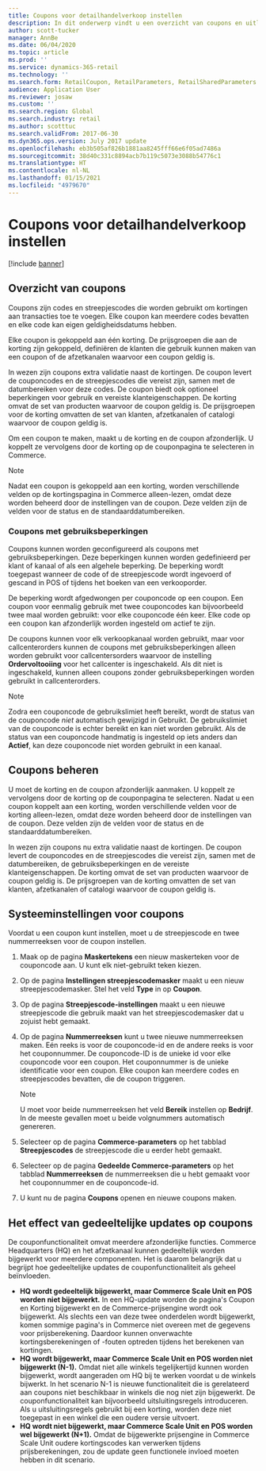 ```yaml
---
title: Coupons voor detailhandelverkoop instellen
description: In dit onderwerp vindt u een overzicht van coupons en uitleg over hoe u deze instelt.
author: scott-tucker
manager: AnnBe
ms.date: 06/04/2020
ms.topic: article
ms.prod: ''
ms.service: dynamics-365-retail
ms.technology: ''
ms.search.form: RetailCoupon, RetailParameters, RetailSharedParameters
audience: Application User
ms.reviewer: josaw
ms.custom: ''
ms.search.region: Global
ms.search.industry: retail
ms.author: scotttuc
ms.search.validFrom: 2017-06-30
ms.dyn365.ops.version: July 2017 update
ms.openlocfilehash: eb3b505af826b1881aa8245fff66e6f05ad7486a
ms.sourcegitcommit: 38d40c331c8894acb7b119c5073e3088b54776c1
ms.translationtype: HT
ms.contentlocale: nl-NL
ms.lasthandoff: 01/15/2021
ms.locfileid: "4979670"
---
```

# <a name="set-up-coupons-for-retail-sales"></a>Coupons voor detailhandelverkoop instellen

[!include [banner](includes/banner.md)]

## <a name="overview-of-coupons"></a>Overzicht van coupons

Coupons zijn codes en streepjescodes die worden gebruikt om kortingen aan transacties toe te voegen. Elke coupon kan meerdere codes bevatten en elke code kan eigen geldigheidsdatums hebben.

Elke coupon is gekoppeld aan één korting. De prijsgroepen die aan de korting zijn gekoppeld, definiëren de klanten die gebruik kunnen maken van een coupon of de afzetkanalen waarvoor een coupon geldig is.

In wezen zijn coupons extra validatie naast de kortingen. De coupon levert de couponcodes en de streepjescodes die vereist zijn, samen met de datumbereiken voor deze codes. De coupon biedt ook optioneel beperkingen voor gebruik en vereiste klanteigenschappen. De korting omvat de set van producten waarvoor de coupon geldig is. De prijsgroepen voor de korting omvatten de set van klanten, afzetkanalen of catalogi waarvoor de coupon geldig is.

Om een coupon te maken, maakt u de korting en de coupon afzonderlijk. U koppelt ze vervolgens door de korting op de couponpagina te selecteren in Commerce.

> [!NOTE]
> Nadat een coupon is gekoppeld aan een korting, worden verschillende velden op de kortingspagina in Commerce alleen-lezen, omdat deze worden beheerd door de instellingen van de coupon. Deze velden zijn de velden voor de status en de standaarddatumbereiken.

### <a name="limited-use-coupons"></a>Coupons met gebruiksbeperkingen

Coupons kunnen worden geconfigureerd als coupons met gebruiksbeperkingen. Deze beperkingen kunnen worden gedefinieerd per klant of kanaal of als een algehele beperking. De beperking wordt toegepast wanneer de code of de streepjescode wordt ingevoerd of gescand in POS of tijdens het boeken van een verkooporder.

De beperking wordt afgedwongen per couponcode op een coupon. Een coupon voor eenmalig gebruik met twee couponcodes kan bijvoorbeeld twee maal worden gebruikt: voor elke couponcode één keer. Elke code op een coupon kan afzonderlijk worden ingesteld om actief te zijn.

De coupons kunnen voor elk verkoopkanaal worden gebruikt, maar voor callcenterorders kunnen de coupons met gebruiksbeperkingen alleen worden gebruikt voor callcentersorders waarvoor de instelling **Ordervoltooiing** voor het callcenter is ingeschakeld. Als dit niet is ingeschakeld, kunnen alleen coupons zonder gebruiksbeperkingen worden gebruikt in callcenterorders.

> [!NOTE]
> Zodra een couponcode de gebruikslimiet heeft bereikt, wordt de status van de couponcode *niet* automatisch gewijzigd in Gebruikt. De gebruikslimiet van de couponcode is echter bereikt en kan niet worden gebruikt. Als de status van een couponcode handmatig is ingesteld op iets anders dan **Actief**, kan deze couponcode niet worden gebruikt in een kanaal.  

## <a name="managing-coupons"></a>Coupons beheren

U moet de korting en de coupon afzonderlijk aanmaken. U koppelt ze vervolgens door de korting op de couponpagina te selecteren. Nadat u een coupon koppelt aan een korting, worden verschillende velden voor de korting alleen-lezen, omdat deze worden beheerd door de instellingen van de coupon. Deze velden zijn de velden voor de status en de standaarddatumbereiken.

In wezen zijn coupons nu extra validatie naast de kortingen. De coupon levert de couponcodes en de streepjescodes die vereist zijn, samen met de datumbereiken, de gebruiksbeperkingen en de vereiste klanteigenschappen. De korting omvat de set van producten waarvoor de coupon geldig is. De prijsgroepen van de korting omvatten de set van klanten, afzetkanalen of catalogi waarvoor de coupon geldig is.

## <a name="system-setup-for-coupons"></a>Systeeminstellingen voor coupons

Voordat u een coupon kunt instellen, moet u de streepjescode en twee nummerreeksen voor de coupon instellen.

1. Maak op de pagina **Maskertekens** een nieuw maskerteken voor de couponcode aan. U kunt elk niet-gebruikt teken kiezen.
2. Op de pagina **Instellingen streepjescodemasker** maakt u een nieuw streepjescodemasker. Stel het veld **Type** in op **Coupon**.
3. Op de pagina **Streepjescode-instellingen** maakt u een nieuwe streepjescode die gebruik maakt van het streepjescodemasker dat u zojuist hebt gemaakt.
4. Op de pagina **Nummerreeksen** kunt u twee nieuwe nummerreeksen maken. Eén reeks is voor de couponcode-id en de andere reeks is voor het couponnummer. De couponcode-ID is de unieke id voor elke couponcode voor een coupon. Het couponnummer is de unieke identificatie voor een coupon. Elke coupon kan meerdere codes en streepjescodes bevatten, die de coupon triggeren.

    > [!NOTE]
    > U moet voor beide nummerreeksen het veld **Bereik** instellen op **Bedrijf**. In de meeste gevallen moet u beide volgnummers automatisch genereren.

5. Selecteer op de pagina **Commerce-parameters** op het tabblad **Streepjescodes** de streepjescode die u eerder hebt gemaakt.
6. Selecteer op de pagina **Gedeelde Commerce-parameters** op het tabblad **Nummerreeksen** de nummerreeksen die u hebt gemaakt voor het couponnummer en de couponcode-id.
7. U kunt nu de pagina **Coupons** openen en nieuwe coupons maken.

## <a name="the-effect-of-partial-updates-on-coupons"></a>Het effect van gedeeltelijke updates op coupons

De couponfunctionaliteit omvat meerdere afzonderlijke functies. Commerce Headquarters (HQ) en het afzetkanaal kunnen gedeeltelijk worden bijgewerkt voor meerdere componenten. Het is daarom belangrijk dat u begrijpt hoe gedeeltelijke updates de couponfunctionaliteit als geheel beïnvloeden.

- **HQ wordt gedeeltelijk bijgewerkt, maar Commerce Scale Unit en POS worden niet bijgewerkt.** In een HQ-update worden de pagina's Coupon en Korting bijgewerkt en de Commerce-prijsengine wordt ook bijgewerkt. Als slechts een van deze twee onderdelen wordt bijgewerkt, komen sommige pagina's in Commerce niet overeen met de gegevens voor prijsberekening. Daardoor kunnen onverwachte kortingsberekeningen of -fouten optreden tijdens het berekenen van kortingen.
- **HQ wordt bijgewerkt, maar Commerce Scale Unit en POS worden niet bijgewerkt (N-1).** Omdat niet alle winkels tegelijkertijd kunnen worden bijgewerkt, wordt aangeraden om HQ bij te werken voordat u de winkels bijwerkt. In het scenario N-1 is nieuwe functionaliteit die is gerelateerd aan coupons niet beschikbaar in winkels die nog niet zijn bijgewerkt. De couponfunctionaliteit kan bijvoorbeeld uitsluitingsregels introduceren. Als u uitsluitingsregels gebruikt bij een korting, worden deze niet toegepast in een winkel die een oudere versie uitvoert.
- **HQ wordt niet bijgewerkt, maar Commerce Scale Unit en POS worden wel bijgewerkt (N+1).** Omdat de bijgewerkte prijsengine in Commerce Scale Unit oudere kortingscodes kan verwerken tijdens prijsberekeningen, zou de update geen functionele invloed moeten hebben in dit scenario.

